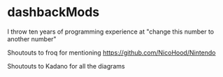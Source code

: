 # dashbackMods
I throw ten years of programming experience at "change this number to another number"

Shoutouts to froq for mentioning https://github.com/NicoHood/Nintendo

Shoutouts to Kadano for all the diagrams
